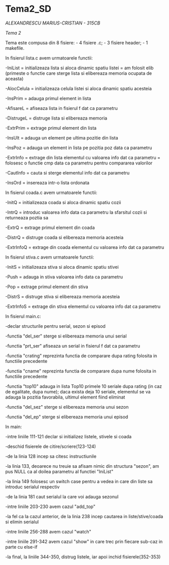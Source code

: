 # Tema2_SD

*ALEXANDRESCU MARIUS-CRISTIAN - 315CB*

*Tema 2*

Tema este compusa din 8 fisiere:
		- 4 fisiere .c;
		- 3 fisiere header;
		- 1 makefile.

In fisierul lista.c avem urmatoarele functii:

-IniList = initializeaza lista si aloca dinamic spatiu listei
		 = am folosit elib (primeste o functie care sterge lista
		   si elibereaza memoria ocupata de aceasta)
       
-AlocCelula = initializeaza celula listei si aloca dinamic spatiu acesteia

-InsPrim = adauga primul element in lista

-AfisareL = afiseaza lista in fisierul f dat ca parametru

-DistrugeL = distruge lista si elibereaza memoria

-ExtrPrim = extrage primul element din lista

-InsUlt = adauga un element pe ultima pozitie din lista

-InsPoz = adauga un element in lista pe pozitia poz data ca parametru

-ExtrInfo = extrage din lista elementul cu valoarea info dat ca parametru
		  = folosesc o functie cmp data ca parametru pentru compararea valorilor
      
-CautInfo = cauta si sterge elementul info dat ca parametru

-InsOrd = insereaza intr-o lista ordonata

In fisierul coada.c avem urmatoarele functii:

-InitQ = initializeaza coada si aloca dinamic spatiu cozii

-IntrQ = introduc valoarea info data ca parametru la sfarsitul
		 cozii si returneaza poztia sa
     
-ExtrQ = extrage primul element din coada

-DistrQ = distruge coada si elibereaza memoria acesteia

-ExtrInfoQ = extrage din coada elementul cu valoarea info dat ca parametru

In fisierul stiva.c avem urmatoarele functii:

-InitS = initializeaza stiva si aloca dinamic spatiu stivei

-Push = adauga in stiva valoarea info data ca parametru

-Pop = extrage primul element din stiva

-DistrS = distruge stiva si elibereaza memoria acesteia

-ExtrInfoS = extrage din stiva elementul cu valoarea info dat ca parametru

In fisierul main.c:

-declar structurile pentru serial, sezon si episod

-functia "del_ser" sterge si elibereaza memoria unui serial

-functia "prt_ser" afiseaza un serial in fisierul f dat ca parametru

-functia "crating" reprezinta functia de comparare dupa rating 
 folosita in functiile precedente
 
-functia "cname" reprezinta functia de comparare dupa nume folosita 
 in functiile precedente
 
-functia "top10" adauga in lista Top10 primele 10 seriale dupa rating (in caz
 de egalitate, dupa nume); daca exista deja 10 seriale, elementul se va adauga
 la pozitia favorabila, ultimul element fiind eliminat
 
-functia "del_sez" sterge si elibereaza memoria unui sezon

-functia "del_ep" sterge si elibereaza memoria unui episod

In main:

-intre liniile 111-121 declar si initializez listele, stivele si coada

-deschid fisierele de citire/scriere(123-124)

-de la linia 128 incep sa citesc instructiunile


-la linia 133, deoarece nu treuie sa afisam nimic din structura "sezon", am pus
	 NULL ca al doilea parametru al functiei "IniList"
   
-la linia 149 folosesc un switch case pentru a vedea in care din liste 
	 sa introduc serialul respectiv
   
-de la linia 181 caut serialul la care voi adauga sezonul

-intre liniile 203-230 avem cazul "add_top"

-la fel ca la cazul anterior, de la linia 238 incep cautarea in 
	 liste/stive/coada si elimin serialul
   
-intre liniile 256-288 avem cazul "watch"

-intre liniile 291-342 avem cazul "show" in care trec prin fiecare sub-caz
 in parte cu else-if
 
-la final, la liniile 344-350, distrug listele, iar apoi inchid fisierele(352-353)
